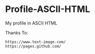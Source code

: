 # Profile-ASCII-HTML
My profile in ASCII HTML

Thanks To:
```
https://www.text-image.com/
https://pages.github.com/
```
